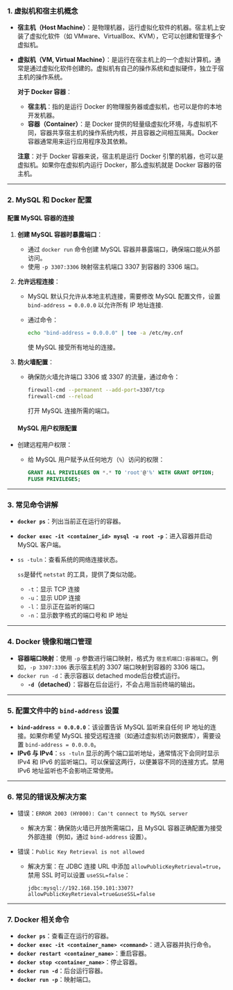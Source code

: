 ### 1. **虚拟机和宿主机概念**

- **宿主机（Host Machine）**：是物理机器，运行虚拟化软件的机器。宿主机上安装了虚拟化软件（如 VMware、VirtualBox、KVM），它可以创建和管理多个虚拟机。

- **虚拟机（VM, Virtual Machine）**：是运行在宿主机上的一个虚拟计算机，通常是通过虚拟化软件创建的。虚拟机有自己的操作系统和虚拟硬件，独立于宿主机的操作系统。

  **对于 Docker 容器**：

  - **宿主机**：指的是运行 Docker 的物理服务器或虚拟机，也可以是你的本地开发机器。
  - **容器（Container）**：是 Docker 提供的轻量级虚拟化环境，与虚拟机不同，容器共享宿主机的操作系统内核，并且容器之间相互隔离。Docker 容器通常用来运行应用程序及其依赖。

  **注意**：对于 Docker 容器来说，宿主机是运行 Docker 引擎的机器，也可以是虚拟机。如果你在虚拟机内运行 Docker，那么虚拟机就是 Docker 容器的宿主机。

------

### 2. **MySQL 和 Docker 配置**

#### 	配置 MySQL 容器的连接

1. **创建 MySQL 容器时暴露端口**：

   - 通过 `docker run` 命令创建 MySQL 容器并暴露端口，确保端口能从外部访问。
   - 使用 `-p 3307:3306` 映射宿主机端口 3307 到容器的 3306 端口。

2. **允许远程连接**：

   - MySQL 默认只允许从本地主机连接，需要修改 MySQL 配置文件，设置 `bind-address = 0.0.0.0` 以允许所有 IP 地址连接.

   - 通过命令：

     ```bash
     echo "bind-address = 0.0.0.0" | tee -a /etc/my.cnf
     ```

     使 MySQL 接受所有地址的连接。

3. **防火墙配置**：

   - 确保防火墙允许端口 3306 或 3307 的流量，通过命令：

     ```bash
     firewall-cmd --permanent --add-port=3307/tcp
     firewall-cmd --reload
     ```

     打开 MySQL 连接所需的端口。

   #### MySQL 用户权限配置

- 创建远程用户权限：

  - 给 MySQL 用户赋予从任何地方（`%`）访问的权限：

    ```sql
    GRANT ALL PRIVILEGES ON *.* TO 'root'@'%' WITH GRANT OPTION;
    FLUSH PRIVILEGES;
    ```

------

### 3. **常见命令讲解**

- **`docker ps`**：列出当前正在运行的容器。

- **`docker exec -it <container_id> mysql -u root -p`**：进入容器并启动 MySQL 客户端。

- `ss -tuln`：查看系统的网络连接状态。

  `ss`是替代 `netstat` 的工具，提供了类似功能。

  - `-t`：显示 TCP 连接
  - `-u`：显示 UDP 连接
  - `-l`：显示正在监听的端口
  - `-n`：显示数字格式的端口号和 IP 地址

------

### 4. **Docker 镜像和端口管理**

- **容器端口映射**：使用 `-p` 参数进行端口映射，格式为 `宿主机端口:容器端口`。例如，`-p 3307:3306` 表示宿主机的 3307 端口映射到容器的 3306 端口。
- `docker run -d`：表示容器以 detached mode后台模式运行。
  - **`-d`（detached）**：容器在后台运行，不会占用当前终端的输出。

------

### 5. **配置文件中的 `bind-address` 设置**

- **`bind-address = 0.0.0.0`**：该设置告诉 MySQL 监听来自任何 IP 地址的连接。如果你希望 MySQL 接受远程连接（如通过虚拟机访问数据库），需要设置 `bind-address = 0.0.0.0`。
- **IPv6 与 IPv4**：`ss -tuln` 显示的两个端口监听地址，通常情况下会同时显示 IPv4 和 IPv6 的监听端口。可以保留这两行，以便兼容不同的连接方式。禁用 IPv6 地址监听也不会影响正常使用。

------

### 6. **常见的错误及解决方案**

- 错误：`ERROR 2003 (HY000): Can't connect to MySQL server`

  - 解决方案：确保防火墙已开放所需端口，且 MySQL 容器正确配置为接受外部连接（例如，通过 `bind-address` 设置）。

- 错误：`Public Key Retrieval is not allowed`

  - 解决方案：在 JDBC 连接 URL 中添加 `allowPublicKeyRetrieval=true`，禁用 SSL 时可以设置 `useSSL=false`：

      ```text
      jdbc:mysql://192.168.150.101:3307?allowPublicKeyRetrieval=true&useSSL=false
      ```

------

### 7. **Docker 相关命令**

- **`docker ps`**：查看正在运行的容器。
- **`docker exec -it <container_name> <command>`**：进入容器并执行命令。
- **`docker restart <container_name>`**：重启容器。
- **`docker stop <container_name>`**：停止容器。
- **`docker run -d`**：后台运行容器。
- **`docker run -p`**：映射端口。